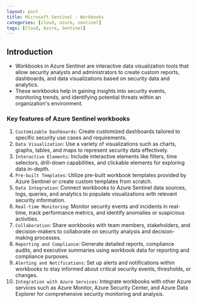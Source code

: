 ```yaml
---
layout: post
title: Microsoft Sentinel - Workbooks
categories: [cloud, azure, sentinel]
tags: [Cloud, Azure, Sentinel]
---
```


## Introduction
- Workbooks in Azure Sentinel are interactive data visualization tools that allow security analysts and administrators to create custom reports, dashboards, and data visualizations based on security data and analytics. 
- These workbooks help in gaining insights into security events, monitoring trends, and identifying potential threats within an organization's environment. 

### Key features of Azure Sentinel workbooks

1. `Customizable Dashboards`: Create customized dashboards tailored to specific security use cases and requirements.
2. `Data Visualization`: Use a variety of visualizations such as charts, graphs, tables, and maps to represent security data effectively.
3. `Interactive Elements`: Include interactive elements like filters, time selectors, drill-down capabilities, and clickable elements for exploring data in-depth.
4. `Pre-built Templates`: Utilize pre-built workbook templates provided by Azure Sentinel or create custom templates from scratch.
5. `Data Integration`: Connect workbooks to Azure Sentinel data sources, logs, queries, and analytics to populate visualizations with relevant security information.
6. `Real-time Monitoring`: Monitor security events and incidents in real-time, track performance metrics, and identify anomalies or suspicious activities.
7. `Collaboration`: Share workbooks with team members, stakeholders, and decision-makers to collaborate on security analysis and decision-making processes.
8. `Reporting and Compliance`: Generate detailed reports, compliance audits, and executive summaries using workbook data for reporting and compliance purposes.
9. `Alerting and Notifications`: Set up alerts and notifications within workbooks to stay informed about critical security events, thresholds, or changes.
10. `Integration with Azure Services`: Integrate workbooks with other Azure services such as Azure Monitor, Azure Security Center, and Azure Data Explorer for comprehensive security monitoring and analysis.